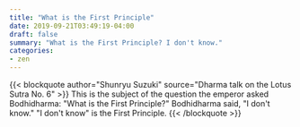 ```yaml
---
title: "What is the First Principle"
date: 2019-09-21T03:49:19-04:00
draft: false
summary: "What is the First Principle? I don't know."
categories:
- zen
---
```

{{< blockquote author="Shunryu Suzuki" source="Dharma talk on the Lotus Sutra No. 6" >}}
This is the subject of the question the emperor asked Bodhidharma: "What is the First Principle?" Bodhidharma said, "I don't know." "I don't know" is the First Principle.
{{< /blockquote >}}